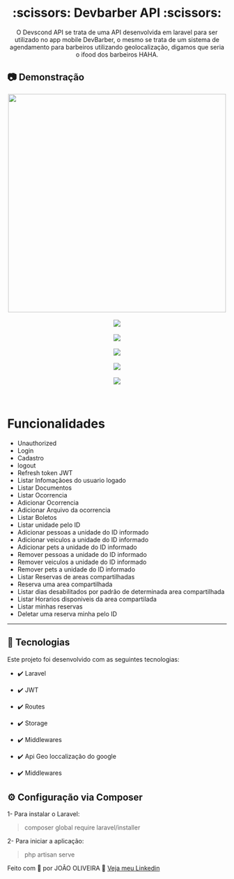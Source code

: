 <h1 align="center">:scissors: Devbarber API :scissors:</h1>

<p align="center">O Devscond API se trata de uma API desenvolvida em laravel para ser utilizado no app mobile DevBarber, o mesmo se trata de um sistema de agendamento para barbeiros utilizando geolocalização, digamos que seria o ifood dos barbeiros HAHA.</p>

## :camera: Demonstração

<div align="center">
  <img src="./git_img/1.PNG" height="500"><br/><br/>
  <img src="./git_img/2.PNG"><br/><br/>
  <img src="./git_img/3.PNG"><br/><br/>
  <img src="./git_img/4.PNG"><br/><br/>
  <img src="./git_img/5.PNG"><br/><br/>
  <img src="./git_img/6.PNG"><br/><br/>
</div>
<br/>

# Funcionalidades

 - Unauthorized
 - Login
 - Cadastro
 - logout
 - Refresh token JWT
 - Listar Infomaçãoes do usuario logado
 - Listar Documentos
 - Listar Ocorrencia
 - Adicionar Ocorrencia
 - Adicionar Arquivo da ocorrencia
 - Listar Boletos
 - Listar unidade pelo ID
 - Adicionar pessoas a unidade do ID informado
 - Adicionar veiculos a unidade do ID informado
 - Adicionar pets a unidade do ID informado
 - Remover pessoas a unidade do ID informado
 - Remover veiculos a unidade do ID informado
 - Remover pets a unidade do ID informado
 - Listar Reservas de areas compartilhadas
 - Reserva uma area compartilhada
 - Listar dias desabilitados por padrão de determinada area compartilhada
 - Listar Horarios disponiveis da area compartilada
 - Listar minhas reservas
 - Deletar uma reserva minha pelo ID

---


## 🚀 Tecnologias

Este projeto foi desenvolvido com as seguintes tecnologias:


- ✔️ Laravel

- ✔️ JWT

- ✔️ Routes

- ✔️ Storage

- ✔️ Middlewares

- ✔️ Api Geo loccalização do google

- ✔️ Middlewares


## ⚙ Configuração via Composer

1- Para instalar o Laravel:
> composer global require laravel/installer

2- Para iniciar a aplicação:
> php artisan serve



Feito com 💜 por JOÃO OLIVEIRA 👋 [Veja meu Linkedin](https://www.linkedin.com/in/joao-php/)
<br>

